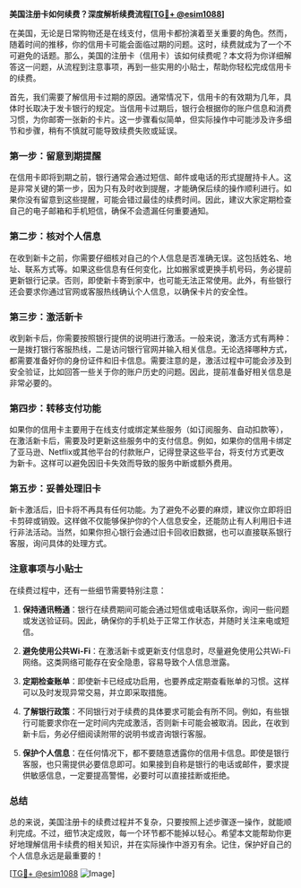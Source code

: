 **美国注册卡如何续费？深度解析续费流程[[TG💪+ @esim1088](https://t.me/s/esim1088)]**

在美国，无论是日常购物还是在线支付，信用卡都扮演着至关重要的角色。然而，随着时间的推移，你的信用卡可能会面临过期的问题。这时，续费就成为了一个不可避免的话题。那么，美国的注册卡（信用卡）该如何续费呢？本文将为你详细解答这一问题，从流程到注意事项，再到一些实用的小贴士，帮助你轻松完成信用卡的续费。

首先，我们需要了解信用卡过期的原因。通常情况下，信用卡的有效期为几年，具体时长取决于发卡银行的规定。当信用卡过期后，银行会根据你的账户信息和消费习惯，为你邮寄一张新的卡片。这一步骤看似简单，但实际操作中可能涉及许多细节和步骤，稍有不慎就可能导致续费失败或延误。

### **第一步：留意到期提醒**

在信用卡即将到期之前，银行通常会通过短信、邮件或电话的形式提醒持卡人。这是非常关键的第一步，因为只有及时收到提醒，才能确保后续的操作顺利进行。如果你没有留意到这些提醒，可能会错过最佳的续费时间。因此，建议大家定期检查自己的电子邮箱和手机短信，确保不会遗漏任何重要通知。

### **第二步：核对个人信息**

在收到新卡之前，你需要仔细核对自己的个人信息是否准确无误。这包括姓名、地址、联系方式等。如果这些信息有任何变化，比如搬家或更换手机号码，务必提前更新银行记录。否则，即使新卡寄到家中，也可能无法正常使用。此外，有些银行还会要求你通过官网或客服热线确认个人信息，以确保卡片的安全性。

### **第三步：激活新卡**

收到新卡后，你需要按照银行提供的说明进行激活。一般来说，激活方式有两种：一是拨打银行客服热线，二是访问银行官网并输入相关信息。无论选择哪种方式，都需要准备好你的身份证件和旧卡信息。需要注意的是，激活过程中可能会涉及到安全验证，比如回答一些关于你的账户历史的问题。因此，提前准备好相关信息是非常必要的。

### **第四步：转移支付功能**

如果你的信用卡主要用于在线支付或绑定某些服务（如订阅服务、自动扣款等），在激活新卡后，需要及时更新这些服务中的支付信息。例如，如果你的信用卡绑定了亚马逊、Netflix或其他平台的付款账户，记得登录这些平台，将支付方式更改为新卡。这样可以避免因旧卡失效而导致的服务中断或额外费用。

### **第五步：妥善处理旧卡**

新卡激活后，旧卡将不再具有任何功能。为了避免不必要的麻烦，建议你立即将旧卡剪碎或销毁。这样做不仅能够保护你的个人信息安全，还能防止有人利用旧卡进行非法活动。当然，如果你担心银行会通过旧卡回收旧数据，也可以直接联系银行客服，询问具体的处理方式。

### **注意事项与小贴士**

在续费过程中，还有一些细节需要特别注意：

1. **保持通讯畅通**：银行在续费期间可能会通过短信或电话联系你，询问一些问题或发送验证码。因此，确保你的手机处于正常工作状态，并随时关注来电或短信。

2. **避免使用公共Wi-Fi**：在激活新卡或更新支付信息时，尽量避免使用公共Wi-Fi网络。这类网络可能存在安全隐患，容易导致个人信息泄露。

3. **定期检查账单**：即使新卡已经成功启用，也要养成定期查看账单的习惯。这样可以及时发现异常交易，并立即采取措施。

4. **了解银行政策**：不同银行对于续费的具体要求可能会有所不同。例如，有些银行可能要求你在一定时间内完成激活，否则新卡可能会被取消。因此，在收到新卡后，务必仔细阅读附带的说明书或咨询银行客服。

5. **保护个人信息**：在任何情况下，都不要随意透露你的信用卡信息。即使是银行客服，也只需提供必要信息即可。如果接到自称是银行的电话或邮件，要求提供敏感信息，一定要提高警惕，必要时可以直接挂断或拒绝。

### **总结**

总的来说，美国注册卡的续费过程并不复杂，只要按照上述步骤逐一操作，就能顺利完成。不过，细节决定成败，每一个环节都不能掉以轻心。希望本文能帮助你更好地理解信用卡续费的相关知识，并在实际操作中游刃有余。记住，保护好自己的个人信息永远是最重要的！

[[TG💪+ @esim1088](https://t.me/s/esim1088) ![Image](https://i.postimg.cc/4NQfJmqS/Snipaste-2025-05-13-00-14-12.png)]